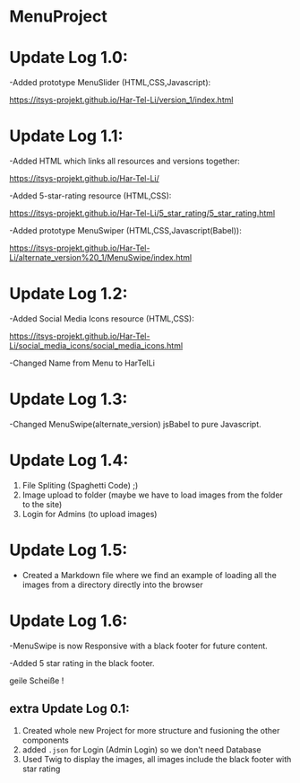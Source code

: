 # MenuProject

# Update Log 1.0:

-Added prototype MenuSlider (HTML,CSS,Javascript):

https://itsys-projekt.github.io/Har-Tel-Li/version_1/index.html

# Update Log 1.1:

-Added HTML which links all resources and versions together:

https://itsys-projekt.github.io/Har-Tel-Li/


-Added 5-star-rating resource (HTML,CSS):

https://itsys-projekt.github.io/Har-Tel-Li/5_star_rating/5_star_rating.html


-Added prototype MenuSwiper (HTML,CSS,Javascript(Babel)):

https://itsys-projekt.github.io/Har-Tel-Li/alternate_version%20_1/MenuSwipe/index.html

# Update Log 1.2:

-Added Social Media Icons resource (HTML,CSS):

https://itsys-projekt.github.io/Har-Tel-Li/social_media_icons/social_media_icons.html

-Changed Name from Menu to HarTelLi

# Update Log 1.3:

-Changed MenuSwipe(alternate_version) jsBabel to pure Javascript.

# Update Log 1.4:

1. File Spliting (Spaghetti Code) ;)
2. Image upload to folder (maybe we have to load images from the folder to the site)
3. Login for Admins (to upload images)

# Update Log 1.5:

* Created a Markdown file where we find an example of loading all the images from a directory directly into the browser

# Update Log 1.6:

-MenuSwipe is now Responsive with a black footer for future content.

-Added 5 star rating in the black footer.

geile Scheiße !

## extra Update Log 0.1:

1. Created whole new Project for more structure and fusioning the other components
2. added ``.json`` for Login (Admin Login) so we don't need Database
3. Used Twig to display the images, all images include the black footer with star rating
